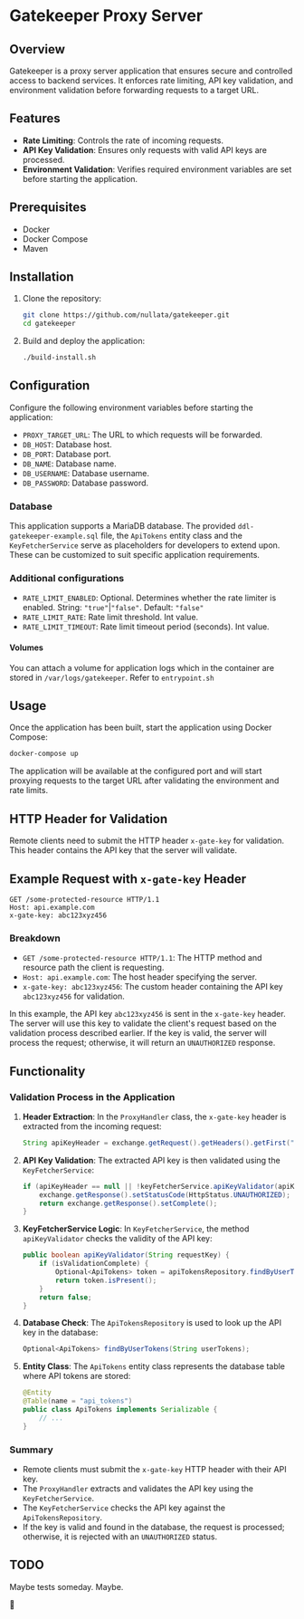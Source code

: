 # Gatekeeper Proxy Server

## Overview
Gatekeeper is a proxy server application that ensures secure and controlled access to backend services. It enforces rate limiting, API key validation, and environment validation before forwarding requests to a target URL.

## Features
- **Rate Limiting**: Controls the rate of incoming requests.
- **API Key Validation**: Ensures only requests with valid API keys are processed.
- **Environment Validation**: Verifies required environment variables are set before starting the application.

## Prerequisites
- Docker
- Docker Compose
- Maven

## Installation

1. Clone the repository:
    ```bash
    git clone https://github.com/nullata/gatekeeper.git
    cd gatekeeper
    ```

2. Build and deploy the application:
    ```bash
    ./build-install.sh
    ```

## Configuration
Configure the following environment variables before starting the application:

- `PROXY_TARGET_URL`: The URL to which requests will be forwarded.
- `DB_HOST`: Database host.
- `DB_PORT`: Database port.
- `DB_NAME`: Database name.
- `DB_USERNAME`: Database username.
- `DB_PASSWORD`: Database password.

### Database
This application supports a MariaDB database. The provided `ddl-gatekeeper-example.sql` file, the `ApiTokens` entity class and the `KeyFetcherService` serve as placeholders for developers to extend upon. These can be customized to suit specific application requirements.

### Additional configurations

- `RATE_LIMIT_ENABLED`: Optional. Determines whether the rate limiter is enabled. String: `"true"`|`"false"`. Default: `"false"`
- `RATE_LIMIT_RATE`: Rate limit threshold. Int value.
- `RATE_LIMIT_TIMEOUT`: Rate limit timeout period (seconds). Int value.

#### Volumes
You can attach a volume for application logs which in the container are stored in `/var/logs/gatekeeper`. Refer to `entrypoint.sh`


## Usage
Once the application has been built, start the application using Docker Compose:
```bash
docker-compose up
```

The application will be available at the configured port and will start proxying requests to the target URL after validating the environment and rate limits.

## HTTP Header for Validation

Remote clients need to submit the HTTP header `x-gate-key` for validation. This header contains the API key that the server will validate.

## Example Request with `x-gate-key` Header

```http
GET /some-protected-resource HTTP/1.1
Host: api.example.com
x-gate-key: abc123xyz456
```

### Breakdown
- `GET /some-protected-resource HTTP/1.1`: The HTTP method and resource path the client is requesting.
- `Host: api.example.com`: The host header specifying the server.
- `x-gate-key: abc123xyz456`: The custom header containing the API key `abc123xyz456` for validation.

In this example, the API key `abc123xyz456` is sent in the `x-gate-key` header. The server will use this key to validate the client's request based on the validation process described earlier. If the key is valid, the server will process the request; otherwise, it will return an `UNAUTHORIZED` response.

## Functionality
### Validation Process in the Application

1. **Header Extraction**: In the `ProxyHandler` class, the `x-gate-key` header is extracted from the incoming request:
   ```java
   String apiKeyHeader = exchange.getRequest().getHeaders().getFirst("x-gate-key");
   ```

2. **API Key Validation**: The extracted API key is then validated using the `KeyFetcherService`:
   ```java
   if (apiKeyHeader == null || !keyFetcherService.apiKeyValidator(apiKeyHeader)) {
       exchange.getResponse().setStatusCode(HttpStatus.UNAUTHORIZED);
       return exchange.getResponse().setComplete();
   }
   ```

3. **KeyFetcherService Logic**: In `KeyFetcherService`, the method `apiKeyValidator` checks the validity of the API key:
   ```java
   public boolean apiKeyValidator(String requestKey) {
       if (isValidationComplete) {
           Optional<ApiTokens> token = apiTokensRepository.findByUserTokens(requestKey);
           return token.isPresent();
       }
       return false;
   }
   ```

4. **Database Check**: The `ApiTokensRepository` is used to look up the API key in the database:
   ```java
   Optional<ApiTokens> findByUserTokens(String userTokens);
   ```

5. **Entity Class**: The `ApiTokens` entity class represents the database table where API tokens are stored:
   ```java
   @Entity
   @Table(name = "api_tokens")
   public class ApiTokens implements Serializable {
       // ...
   }
   ```
### Summary
- Remote clients must submit the `x-gate-key` HTTP header with their API key.
- The `ProxyHandler` extracts and validates the API key using the `KeyFetcherService`.
- The `KeyFetcherService` checks the API key against the `ApiTokensRepository`.
- If the key is valid and found in the database, the request is processed; otherwise, it is rejected with an `UNAUTHORIZED` status.

## TODO
Maybe tests someday. Maybe.

🖖

